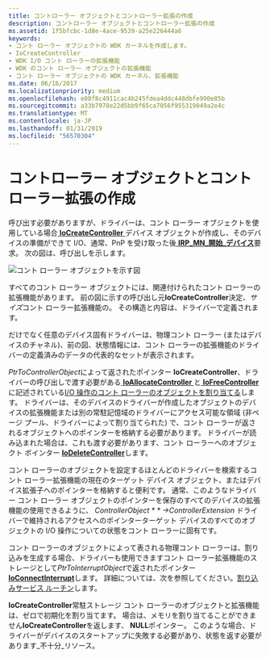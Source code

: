 ```yaml
---
title: コントローラー オブジェクトとコントローラー拡張の作成
description: コントローラー オブジェクトとコントローラー拡張の作成
ms.assetid: 1f5bfcbc-1d8e-4ace-9539-a25e226444a6
keywords:
- コント ローラー オブジェクトの WDK カーネルを作成します。
- IoCreateController
- WDK I/O コント ローラーの拡張機能
- WDK のコント ローラー オブジェクトの拡張機能
- コント ローラー オブジェクトの WDK カーネル、拡張機能
ms.date: 06/16/2017
ms.localizationpriority: medium
ms.openlocfilehash: e08f8c4911cac4b245fdea4ddc448dbfe990e85b
ms.sourcegitcommit: a33b7978e22d5bb9f65ca7056f955319049a2e4c
ms.translationtype: MT
ms.contentlocale: ja-JP
ms.lasthandoff: 01/31/2019
ms.locfileid: "56570304"
---
```

# <a name="creating-controller-objects-and-controller-extensions"></a>コントローラー オブジェクトとコントローラー拡張の作成





呼び出す必要がありますが、ドライバーは、コント ローラー オブジェクトを使用している場合[ **IoCreateController** ](https://msdn.microsoft.com/library/windows/hardware/ff548395)デバイス オブジェクトが作成し、そのデバイスの準備ができて I/O、通常、PnP を受け取った後[ **IRP\_MN\_開始\_デバイス**](https://msdn.microsoft.com/library/windows/hardware/ff551749)要求。 次の図は、呼び出しを示します。

![コント ローラー オブジェクトを示す図](images/3ctlrobj.png)

すべてのコント ローラー オブジェクトには、関連付けられたコント ローラーの拡張機能があります。 前の図に示すの呼び出し元**IoCreateController**決定、*サイズ*コント ローラー拡張機能の。 その構造と内容は、ドライバーで定義されます。

だけでなく任意のデバイス固有ドライバーは、物理コント ローラー (またはデバイスのチャネル)、前の図、状態情報には、コント ローラーの拡張機能のドライバーの定義済みのデータの代表的なセットが表示されます。

*PtrToControllerObject*によって返されたポインター **IoCreateController**、ドライバーの呼び出しで渡す必要がある[ **IoAllocateController** ](https://msdn.microsoft.com/library/windows/hardware/ff548224)と[ **IoFreeController**](https://msdn.microsoft.com/library/windows/hardware/ff549104)に記述されている[I/O 操作のコント ローラーのオブジェクトを割り当てる](allocating-controller-objects-for-i-o-operations.md)します。 ドライバーは、そのデバイスのドライバーが作成したオブジェクトのデバイスの拡張機能または別の常駐記憶域のドライバーにアクセス可能な領域 (非ページ プール、ドライバーによって割り当てられた) で、コント ローラーが返されるオブジェクトへのポインターを格納する必要があります。 ドライバーが読み込まれた場合は、これも渡す必要があります、コント ローラーへのオブジェクト ポインター [ **IoDeleteController**](https://msdn.microsoft.com/library/windows/hardware/ff549078)します。

コント ローラーのオブジェクトを設定するほとんどのドライバーを検索するコント ローラー拡張機能の現在のターゲット デバイス オブジェクト、またはデバイス拡張子へのポインターを格納すると便利です。 通常、このようなドライバー コント ローラー オブジェクトのポインターを保存のすべてのデバイスの拡張機能の使用できるように、 *ControllerObject * * *-&gt;ControllerExtension** ドライバーで維持されるアクセスへのポインターターゲット デバイスのすべてのオブジェクトの I/O 操作についての状態をコント ローラーに固有です。

コント ローラーのオブジェクトによって表される物理コント ローラーは、割り込みを生成する場合、ドライバーも使用できますコント ローラー拡張機能のストレージとして*PtrToInterruptObject*で返されたポインター [ **IoConnectInterrupt**](https://msdn.microsoft.com/library/windows/hardware/ff548371)します。 詳細については、次を参照してください。[割り込みサービス ルーチン](interrupt-service-routines.md)します。

**IoCreateController**常駐ストレージ コント ローラーのオブジェクトと拡張機能は、ゼロで初期化を割り当てます。 場合は、メモリを割り当てることができません**IoCreateController**を返します、 **NULL**ポインター。 このような場合、ドライバーがデバイスのスタートアップに失敗する必要があり、状態を返す必要があります\_不十分\_リソース。

 

 




